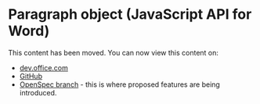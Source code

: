 # Paragraph object (JavaScript API for Word)

This content has been moved. You can now view this content on:
* [dev.office.com](http://dev.office.com/reference/add-ins/word/paragraph?product=word)
* [GitHub](../../reference/word/paragraph.md)
* [OpenSpec branch](https://github.com/OfficeDev/office-js-docs/blob/WordJs_1.3_Openspec/word/word-add-ins-javascript-reference/paragraph.md) - this is where proposed features are being introduced.